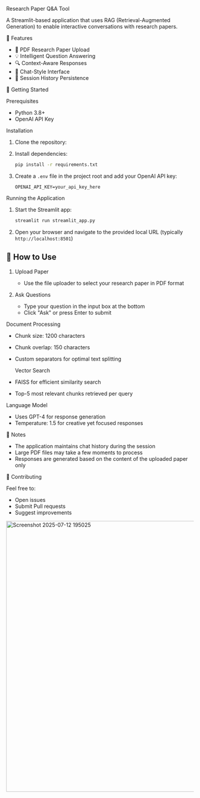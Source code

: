 Research Paper Q&A Tool

A Streamlit-based application that uses RAG (Retrieval-Augmented Generation) to enable interactive conversations with research papers.

 🌟 Features

- 📄 PDF Research Paper Upload
- 💡 Intelligent Question Answering
- 🔍 Context-Aware Responses
- 💬 Chat-Style Interface
- 🔄 Session History Persistence



 🚀 Getting Started

 Prerequisites

- Python 3.8+
- OpenAI API Key

 Installation

1. Clone the repository:
   
3. Install dependencies:
   ```bash
   pip install -r requirements.txt
   ```

4. Create a `.env` file in the project root and add your OpenAI API key:
   ```env
   OPENAI_API_KEY=your_api_key_here
   ```

 Running the Application

1. Start the Streamlit app:
   ```bash
   streamlit run streamlit_app.py
   ```

2. Open your browser and navigate to the provided local URL (typically `http://localhost:8501`)

## 📖 How to Use

1. Upload Paper
   - Use the file uploader to select your research paper in PDF format

2. Ask Questions
   - Type your question in the input box at the bottom
   - Click "Ask" or press Enter to submit




 Document Processing
- Chunk size: 1200 characters
- Chunk overlap: 150 characters
- Custom separators for optimal text splitting
 
  Vector Search
- FAISS for efficient similarity search
- Top-5 most relevant chunks retrieved per query

 Language Model
- Uses GPT-4 for response generation
- Temperature: 1.5 for creative yet focused responses

 📝 Notes

- The application maintains chat history during the session
- Large PDF files may take a few moments to process
- Responses are generated based on the content of the uploaded paper only

 🤝 Contributing

Feel free to:
- Open issues
- Submit Pull requests
- Suggest improvements

<img width="1713" height="726" alt="Screenshot 2025-07-12 195025" src="https://github.com/user-attachments/assets/59e32464-f216-4d94-b4dc-091513247b2f" />


